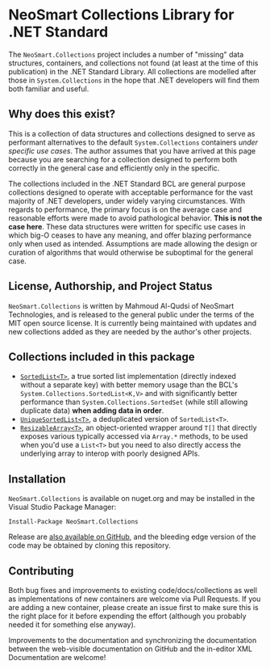 # NeoSmart Collections Library for .NET Standard

The `NeoSmart.Collections` project includes a number of "missing" data structures, containers, and
collections not found (at least at the time of this publication) in the .NET Standard Library. All
collections are modelled after those in `System.Collections` in the hope that .NET developers will
find them both familiar and useful.

## Why does this exist?

This is a collection of data structures and collections designed to serve as performant alternatives
to the default `System.Collections` containers *under specific use cases*. The author assumes that
you have arrived at this page because you are searching for a collection designed to perform both
correctly in the general case and efficiently only in the specific.

The collections included in the .NET Standard BCL are general purpose collections designed to
operate with acceptable performance for the vast majority of .NET developers, under widely varying
circumstances. With regards to performance, the primary focus is on the average case and reasonable
efforts were made to avoid pathological behavior. **This is not the case here**. These data
structures were written for specific use cases in which big-O ceases to have any meaning, and offer
blazing performance only when used as intended. Assumptions are made allowing the design or curation
of algorithms that would otherwise be suboptimal for the general case.

## License, Authorship, and Project Status

`NeoSmart.Collections` is written by Mahmoud Al-Qudsi of NeoSmart Technologies, and is released to
the general public under the terms of the MIT open source license. It is currently being maintained
with updates and new collections added as they are needed by the author's other projects.

## Collections included in this package

* [`SortedList<T>`](docs/SortedList.md), a true sorted list implementation (directly indexed without
  a separate key) with better memory usage than the BCL's `System.Collections.SortedList<K,V>` and
  with significantly better performance than `System.Collections.SortedSet` (while still allowing
  duplicate data) **when adding data in order**.
* [`UniqueSortedList<T>`](docs/UniqueSortedList.md), a deduplicated version of `SortedList<T>`.
* [`ResizableArray<T>`](docs/ResizableArray.md), an object-oriented wrapper around `T[]` that
  directly exposes various typically accessed via `Array.*` methods, to be used when you'd use a
  `List<T>` but you need to also directly access the underlying array to interop with poorly
  designed APIs.

## Installation

`NeoSmart.Collections` is available on nuget.org and may be installed in the Visual Studio Package
Manager:

```
Install-Package NeoSmart.Collections
```

Release are [also available on GitHub](https://github.com/neosmart/collections/releases), and the
bleeding edge version of the code may be obtained by cloning this repository.

## Contributing

Both bug fixes and improvements to existing code/docs/collections as well as implementations of new
containers are welcome via Pull Requests. If you are adding a new container, please create an issue
first to make sure this is the right place for it before expending the effort (although you probably
needed it for something else anyway).

Improvements to the documentation and synchronizing the documentation between the web-visible
documentation on GitHub and the in-editor XML Documentation are welcome!

